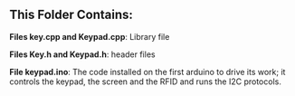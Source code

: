 ## This Folder Contains:

**Files key.cpp and Keypad.cpp**: Library file

**Files Key.h and Keypad.h**: header files

**File keypad.ino**: The code installed on the first arduino to drive its work; it controls the keypad, the screen and the RFID and runs the I2C protocols. 
